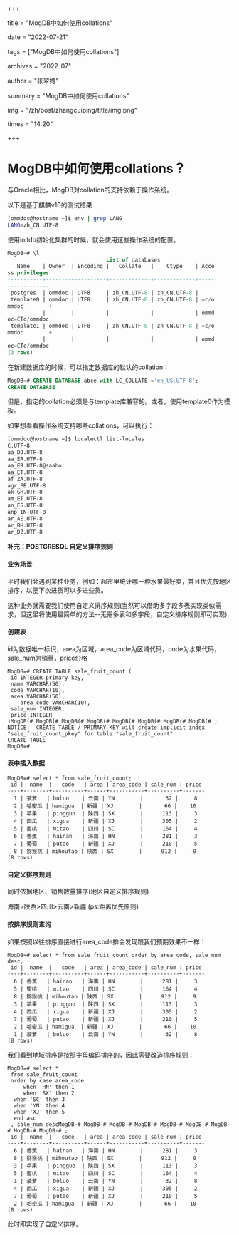 +++

title = "MogDB中如何使用collations" 

date = "2022-07-21" 

tags = ["MogDB中如何使用collations"] 

archives = "2022-07" 

author = "张翠娉" 

summary = "MogDB中如何使用collations"

img = "/zh/post/zhangcuiping/title/img.png" 

times = "14:20"

+++

# MogDB中如何使用collations？

与Oracle相比，MogDB对collation的支持依赖于操作系统。

以下是基于麒麟v10的测试结果

```bash
[ommdoc@hostname ~]$ env | grep LANG
LANG=zh_CN.UTF-8
```

使用initdb初始化集群的时候，就会使用这些操作系统的配置。

```sql
MogDB=# \l
                               List of databases
   Name    | Owner  | Encoding |   Collate   |    Ctype    | Acce
ss privileges 
-----------+--------+----------+-------------+-------------+-----
--------------
 postgres  | ommdoc | UTF8     | zh_CN.UTF-8 | zh_CN.UTF-8 | 
 template0 | ommdoc | UTF8     | zh_CN.UTF-8 | zh_CN.UTF-8 | =c/o
mmdoc        +
           |        |          |             |             | ommd
oc=CTc/ommdoc
 template1 | ommdoc | UTF8     | zh_CN.UTF-8 | zh_CN.UTF-8 | =c/o
mmdoc        +
           |        |          |             |             | ommd
oc=CTc/ommdoc
(3 rows)
```

在新建数据库的时候，可以指定数据库的默认的collation：

```sql
MogDB=# CREATE DATABASE abce with LC_COLLATE ='en_US.UTF-8';
CREATE DATABASE
```

但是，指定的collation必须是与template库兼容的。或者，使用template0作为模板。

如果想看看操作系统支持哪些collations，可以执行：

```bash
[ommdoc@hostname ~]$ localectl list-locales
C.UTF-8
aa_DJ.UTF-8
aa_ER.UTF-8
aa_ER.UTF-8@saaho
aa_ET.UTF-8
af_ZA.UTF-8
agr_PE.UTF-8
ak_GH.UTF-8
am_ET.UTF-8
an_ES.UTF-8
anp_IN.UTF-8
ar_AE.UTF-8
ar_BH.UTF-8
ar_DZ.UTF-8
```

**补充：POSTGRESQL 自定义排序规则**

#### 业务场景

平时我们会遇到某种业务，例如：超市里统计哪一种水果最好卖，并且优先按地区排序，以便下次进货可以多进些货。

这种业务就需要我们使用自定义排序规则(当然可以借助多字段多表实现类似需求，但这里将使用最简单的方法--无需多表和多字段，自定义排序规则即可实现)

#### 创建表

id为数据唯一标识，area为区域，area_code为区域代码，code为水果代码，sale_num为销量，price价格

```
MogDB=# CREATE TABLE sale_fruit_count (
 id INTEGER primary key,
 name VARCHAR(50),
 code VARCHAR(10),
 area VARCHAR(50),
    area_code VARCHAR(10),
 sale_num INTEGER,
 price INTEGER
)MogDB(# MogDB(# MogDB(# MogDB(# MogDB(# MogDB(# MogDB(# MogDB(# ;
NOTICE:  CREATE TABLE / PRIMARY KEY will create implicit index "sale_fruit_count_pkey" for table "sale_fruit_count"
CREATE TABLE
MogDB=#
```

#### 表中插入数据

```
MogDB=# select * from sale_fruit_count;
 id |  name  |   code   | area | area_code | sale_num | price 
----+--------+----------+------+-----------+----------+-------
  1 | 菠萝   | boluo    | 云南 | YN        |       32 |     8
  2 | 哈密瓜 | hamigua  | 新疆 | XJ        |       66 |    10
  3 | 苹果   | pingguo  | 陕西 | SX        |      113 |     3
  4 | 西瓜   | xigua    | 新疆 | XJ        |      305 |     2
  5 | 蜜桃   | mitao    | 四川 | SC        |      164 |     4
  6 | 香蕉   | hainan   | 海南 | HN        |      281 |     3
  7 | 葡萄   | putao    | 新疆 | XJ        |      210 |     5
  8 | 猕猴桃 | mihoutao | 陕西 | SX        |      912 |     9
(8 rows)
```

#### 自定义排序规则

同时依据地区、销售数量排序(地区自定义排序规则)

海南>陕西>四川>云南>新疆 (ps:距离优先原则)

#### 按排序规则查询

如果按照以往排序直接进行area_code排会发现跟我们预期效果不一样：

```
MogDB=# select * from sale_fruit_count order by area_code, sale_num desc;
 id |  name  |   code   | area | area_code | sale_num | price 
----+--------+----------+------+-----------+----------+-------
  6 | 香蕉   | hainan   | 海南 | HN        |      281 |     3
  5 | 蜜桃   | mitao    | 四川 | SC        |      164 |     4
  8 | 猕猴桃 | mihoutao | 陕西 | SX        |      912 |     9
  3 | 苹果   | pingguo  | 陕西 | SX        |      113 |     3
  4 | 西瓜   | xigua    | 新疆 | XJ        |      305 |     2
  7 | 葡萄   | putao    | 新疆 | XJ        |      210 |     5
  2 | 哈密瓜 | hamigua  | 新疆 | XJ        |       66 |    10
  1 | 菠萝   | boluo    | 云南 | YN        |       32 |     8
(8 rows)
```

我们看到地域排序是按照字母编码排序的，因此需要改造排序规则：

```
MogDB=# select * 
 from sale_fruit_count
 order by case area_code
     when 'HN' then 1
     when 'SX' then 2
  when 'SC' then 3
  when 'YN' then 4
  when 'XJ' then 5
  end asc
 , sale_num descMogDB-# MogDB-# MogDB-# MogDB-# MogDB-# MogDB-# MogDB-# MogDB-# MogDB-# ;
 id |  name  |   code   | area | area_code | sale_num | price 
----+--------+----------+------+-----------+----------+-------
  6 | 香蕉   | hainan   | 海南 | HN        |      281 |     3
  8 | 猕猴桃 | mihoutao | 陕西 | SX        |      912 |     9
  3 | 苹果   | pingguo  | 陕西 | SX        |      113 |     3
  5 | 蜜桃   | mitao    | 四川 | SC        |      164 |     4
  1 | 菠萝   | boluo    | 云南 | YN        |       32 |     8
  4 | 西瓜   | xigua    | 新疆 | XJ        |      305 |     2
  7 | 葡萄   | putao    | 新疆 | XJ        |      210 |     5
  2 | 哈密瓜 | hamigua  | 新疆 | XJ        |       66 |    10
(8 rows)
```

此时即实现了自定义排序。